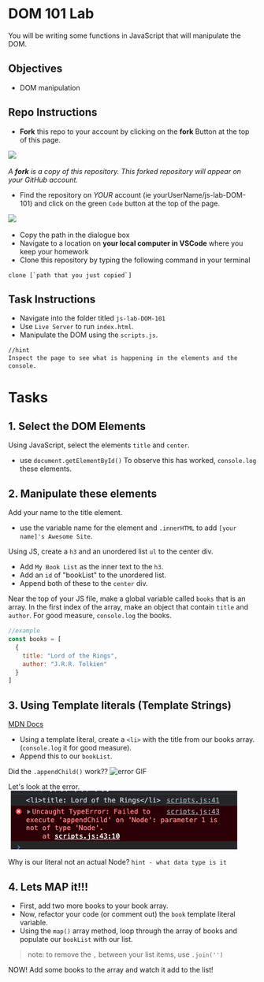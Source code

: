 # DOM 101 Lab

You will be writing some functions in JavaScript that will manipulate the DOM.

## Objectives 

- DOM manipulation
## Repo Instructions

- **Fork** this repo to your account by clicking on the **fork** Button at the top of this page. 

![](https://upload.wikimedia.org/wikipedia/commons/3/38/GitHub_Fork_Button.png)

*A **fork** is a copy of this repository. This forked repository will appear on your GitHub account.*

- Find the repository on *YOUR* account (ie yourUserName/js-lab-DOM-101) and click on the green `Code` button at the top of the page.

![](./images/githubCodeButton.png)

- Copy the path in the dialogue box
- Navigate to a location on **your local computer in VSCode** where you keep your homework 
- Clone this repository by typing the following command in your terminal

```
clone [`path that you just copied`]
```

## Task Instructions

- Navigate into the folder titled `js-lab-DOM-101`
- Use `Live Server` to run `index.html`.
- Manipulate the DOM using the `scripts.js`.
```
//hint
Inspect the page to see what is happening in the elements and the console.
```


# Tasks
## 1. Select the DOM Elements
Using JavaScript, select the elements `title` and `center`.
- use `document.getElementById()`
To observe this has worked, `console.log` these elements.

## 2. Manipulate these elements

Add your name to the title element.
 - use the variable name for the element and `.innerHTML` to add `[your name]'s Awesome Site`.

Using JS, create a `h3` and an unordered list `ul` to the center div.
- Add `My Book List` as the inner text to the `h3`.
- Add an `id` of "bookList" to the unordered list.
- Append both of these to the `center` div.

Near the top of your JS file, make a global variable called `books` that is an array.  In the first index of  the array, make an object that contain `title` and `author`.  For good measure, `console.log` the books.


```js
//example
const books = [
  {
    title: "Lord of the Rings",
    author: "J.R.R. Tolkien"
  }
]
```

## 3. Using Template literals (Template Strings)

[MDN Docs](https://developer.mozilla.org/en-US/docs/Web/JavaScript/Reference/Template_literals)

- Using a template literal, create a `<li>` with the title from our books array. (`console.log` it for good measure).
- Append this to our `bookList`.

Did the `.appendChild()` work??
![error GIF](https://media.giphy.com/media/8L0Pky6C83SzkzU55a/giphy.gif)

Let's look at the error.
![console error](./images/error.png)

Why is our literal not an actual Node?
`hint - what data type is it`

## 4. Lets MAP it!!!

 - First, add two more books to your book array.
 - Now, refactor your code (or comment out) the `book` template literal variable.
 - Using the `map()` array method, loop through the array of books and populate our `bookList` with our list.
 > note: to remove the `,` between your list items, use `.join('')`

NOW! Add some books to the array and watch it add to the list!
